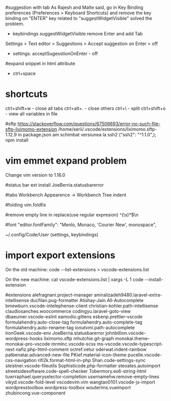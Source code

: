 #suggestion with tab
As Rajesh and Malte said, go in Key Binding preferences (Preferences > Keyboard Shortcuts) and remove the key binding on "ENTER" key related to "suggestWidgetVisible" solved the problem.
- keybindings suggestWidgetVisible remove Enter and add Tab

Settings > Text editor > Suggestions > Accept suggestion on Enter > off
- settings: acceptSugesstionOnEnter - off

#expand snippet in html attribute
- ctrl+space

# shortcuts
ctrl+shift+w - close all tabs
ctrl+alt+. - close others
ctrl+\ - split
ctrl+shift+o - view all variables in file


#sftp
https://stackoverflow.com/questions/67506693/error-no-such-file-sftp-liximomo-extension
/home/serii/.vscode/extensions/liximomo.sftp-1.12.9
in package.json am schimbat versiunea la ssh2 ("ssh2": "^1.1.0",);
npm install

# vim emmet expand problem
Change vim version to 1.16.0

#status bar
ext install JoeBerria.statusbarerror

#tabs
Workbench Appearence -> Workbench Tree indent

#folding
vim.foldfix

#remove empty line in replace(use regular expresion)
^(\s)\*$\n

#font
"editor.fontFamily": "Menlo, Monaco, 'Courier New', monospace",

~/.config/Code/User (settings, keybindings)

# import export extensions
On the old machine:
code --list-extensions > vscode-extensions.list

On the new machine:
cat vscode-extensions.list | xargs -L 1 code --install-extension

#extensions
alefragnani.project-manager
amiralizadeh9480.laravel-extra-intellisense
ducfilan.pug-formatter
Atishay-Jain.All-Autocomplete
bmewburn.vscode-intelephense-client
christian-kohler.path-intellisense
claudiosanches.woocommerce
codingyu.laravel-goto-view
dbaeumer.vscode-eslint
eamodio.gitlens
esbenp.prettier-vscode
formulahendry.auto-close-tag
formulahendry.auto-complete-tag
formulahendry.auto-rename-tag
ionutvmi.path-autocomplete
IronGeek.vscode-env
JoeBerria.statusbarerror
johnbillion.vscode-wordpress-hooks
liximomo.sftp
mhutchie.git-graph
monokai.theme-monokai-pro-vscode
mrmlnc.vscode-scss
ms-vscode.vscode-typescript-next
nafiz.php-html-comment
octref.vetur
oderwat.indent-rainbow
patbenatar.advanced-new-file
PKief.material-icon-theme
pucelle.vscode-css-navigation
rifi2k.format-html-in-php
Shan.code-settings-sync
sleistner.vscode-fileutils
Sophisticode.php-formatter
steoates.autoimport
streetsidesoftware.code-spell-checker
Tobermory.es6-string-html
tuwrraphael.queryselector-completion
usernamehw.remove-empty-lines
vikyd.vscode-fold-level
vscodevim.vim
wangtao0101.vscode-js-import
wordpresstoolbox.wordpress-toolbox
wouterlms.vueimport
zhubincong.vue-component
